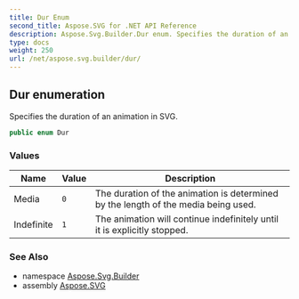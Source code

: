 ```yaml
---
title: Dur Enum
second_title: Aspose.SVG for .NET API Reference
description: Aspose.Svg.Builder.Dur enum. Specifies the duration of an animation in SVG
type: docs
weight: 250
url: /net/aspose.svg.builder/dur/
---
```

## Dur enumeration

Specifies the duration of an animation in SVG.

```csharp
public enum Dur
```

### Values

| Name | Value | Description |
| --- | --- | --- |
| Media | `0` | The duration of the animation is determined by the length of the media being used. |
| Indefinite | `1` | The animation will continue indefinitely until it is explicitly stopped. |

### See Also

* namespace [Aspose.Svg.Builder](../../aspose.svg.builder/)
* assembly [Aspose.SVG](../../)
